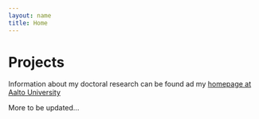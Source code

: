 ```yaml
---
layout: name
title: Home
---
```


Projects
========

Information about my doctoral research can be found ad my [homepage at Aalto University](http://users.ics.aalto.fi/japarkki/)  

More to be updated...

